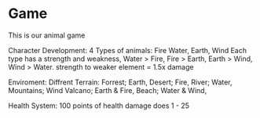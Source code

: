 # Game
This is our animal game

Character Development:
4 Types of animals: Fire Water, Earth, Wind
Each type has a strength and weakness, Water > Fire, Fire > Earth, Earth > Wind, Wind > Water.
strength to weaker element = 1.5x damage






Enviroment:
Diffrent Terrain: Forrest; Earth, Desert; Fire, River; Water, Mountains; Wind
Valcano; Earth & Fire, Beach; Water & Wind,  




Health System:
100 points of health
damage does 1 - 25








